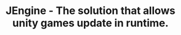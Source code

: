 ---
title: JEngine - The solution that allows unity games update in runtime.
home: true
lang: en-US
heroImage: /logo.png
heroText: JEngine
tagline: The solution that allows unity games update in runtime.
actions:
  - text: Get Started →
    link: /documents/
    type: primary
actionText: Get Started →
actionLink: /guide/
features:
- title: OOTB
  details: An out-of-the-box framework designed for Unity developers instantly allows beginners to create games that can be updated hotly.
- title: Powerful
  details: There is no need to explore how hot update works as the framework was well done integrated the corresponding module.
- title: Lightweight
  details: Just download the framework and start building your own game with no additional requirements.
footer: MIT Licensed | Copyright © 2020-present JasonXuDeveloper
---